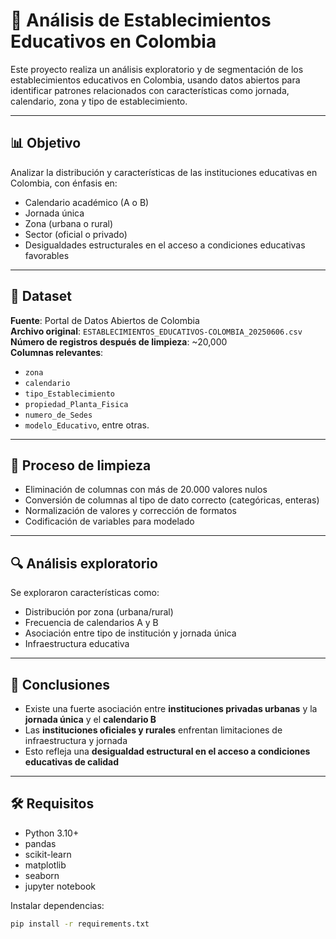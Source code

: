 # 🧠 Análisis de Establecimientos Educativos en Colombia

Este proyecto realiza un análisis exploratorio y de segmentación de los establecimientos educativos en Colombia, usando datos abiertos para identificar patrones relacionados con características como jornada, calendario, zona y tipo de establecimiento.

---

## 📊 Objetivo

Analizar la distribución y características de las instituciones educativas en Colombia, con énfasis en:

- Calendario académico (A o B)
- Jornada única
- Zona (urbana o rural)
- Sector (oficial o privado)
- Desigualdades estructurales en el acceso a condiciones educativas favorables

---

## 📁 Dataset

**Fuente**: Portal de Datos Abiertos de Colombia  
**Archivo original**: `ESTABLECIMIENTOS_EDUCATIVOS-COLOMBIA_20250606.csv`  
**Número de registros después de limpieza**: ~20,000  
**Columnas relevantes**:

- `zona`
- `calendario`
- `tipo_Establecimiento`
- `propiedad_Planta_Fisica`
- `numero_de_Sedes`
- `modelo_Educativo`, entre otras.

---

## 🧹 Proceso de limpieza

- Eliminación de columnas con más de 20.000 valores nulos
- Conversión de columnas al tipo de dato correcto (categóricas, enteras)
- Normalización de valores y corrección de formatos
- Codificación de variables para modelado

---

## 🔍 Análisis exploratorio

Se exploraron características como:

- Distribución por zona (urbana/rural)
- Frecuencia de calendarios A y B
- Asociación entre tipo de institución y jornada única
- Infraestructura educativa

---

## 🧾 Conclusiones

- Existe una fuerte asociación entre **instituciones privadas urbanas** y la **jornada única** y el **calendario B**
- Las **instituciones oficiales y rurales** enfrentan limitaciones de infraestructura y jornada
- Esto refleja una **desigualdad estructural en el acceso a condiciones educativas de calidad**

---

## 🛠 Requisitos

- Python 3.10+
- pandas
- scikit-learn
- matplotlib
- seaborn
- jupyter notebook

Instalar dependencias:

```bash
pip install -r requirements.txt

